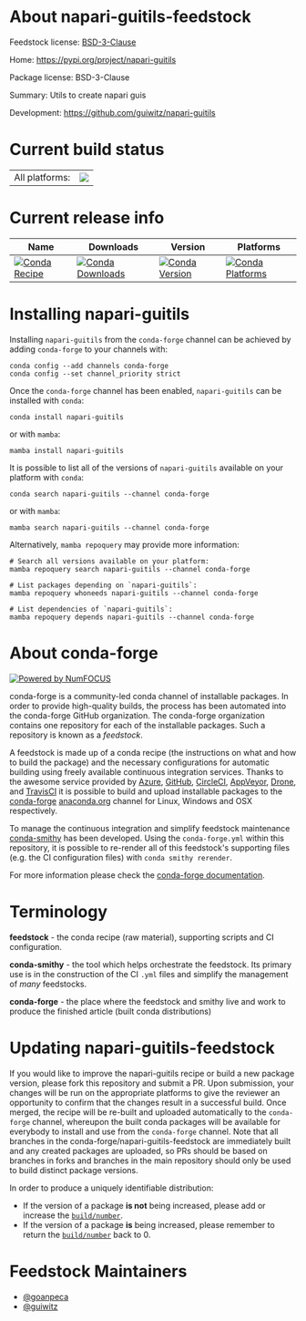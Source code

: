 About napari-guitils-feedstock
==============================

Feedstock license: [BSD-3-Clause](https://github.com/conda-forge/napari-guitils-feedstock/blob/main/LICENSE.txt)

Home: https://pypi.org/project/napari-guitils

Package license: BSD-3-Clause

Summary: Utils to create napari guis

Development: https://github.com/guiwitz/napari-guitils

Current build status
====================


<table><tr><td>All platforms:</td>
    <td>
      <a href="https://dev.azure.com/conda-forge/feedstock-builds/_build/latest?definitionId=20781&branchName=main">
        <img src="https://dev.azure.com/conda-forge/feedstock-builds/_apis/build/status/napari-guitils-feedstock?branchName=main">
      </a>
    </td>
  </tr>
</table>

Current release info
====================

| Name | Downloads | Version | Platforms |
| --- | --- | --- | --- |
| [![Conda Recipe](https://img.shields.io/badge/recipe-napari--guitils-green.svg)](https://anaconda.org/conda-forge/napari-guitils) | [![Conda Downloads](https://img.shields.io/conda/dn/conda-forge/napari-guitils.svg)](https://anaconda.org/conda-forge/napari-guitils) | [![Conda Version](https://img.shields.io/conda/vn/conda-forge/napari-guitils.svg)](https://anaconda.org/conda-forge/napari-guitils) | [![Conda Platforms](https://img.shields.io/conda/pn/conda-forge/napari-guitils.svg)](https://anaconda.org/conda-forge/napari-guitils) |

Installing napari-guitils
=========================

Installing `napari-guitils` from the `conda-forge` channel can be achieved by adding `conda-forge` to your channels with:

```
conda config --add channels conda-forge
conda config --set channel_priority strict
```

Once the `conda-forge` channel has been enabled, `napari-guitils` can be installed with `conda`:

```
conda install napari-guitils
```

or with `mamba`:

```
mamba install napari-guitils
```

It is possible to list all of the versions of `napari-guitils` available on your platform with `conda`:

```
conda search napari-guitils --channel conda-forge
```

or with `mamba`:

```
mamba search napari-guitils --channel conda-forge
```

Alternatively, `mamba repoquery` may provide more information:

```
# Search all versions available on your platform:
mamba repoquery search napari-guitils --channel conda-forge

# List packages depending on `napari-guitils`:
mamba repoquery whoneeds napari-guitils --channel conda-forge

# List dependencies of `napari-guitils`:
mamba repoquery depends napari-guitils --channel conda-forge
```


About conda-forge
=================

[![Powered by
NumFOCUS](https://img.shields.io/badge/powered%20by-NumFOCUS-orange.svg?style=flat&colorA=E1523D&colorB=007D8A)](https://numfocus.org)

conda-forge is a community-led conda channel of installable packages.
In order to provide high-quality builds, the process has been automated into the
conda-forge GitHub organization. The conda-forge organization contains one repository
for each of the installable packages. Such a repository is known as a *feedstock*.

A feedstock is made up of a conda recipe (the instructions on what and how to build
the package) and the necessary configurations for automatic building using freely
available continuous integration services. Thanks to the awesome service provided by
[Azure](https://azure.microsoft.com/en-us/services/devops/), [GitHub](https://github.com/),
[CircleCI](https://circleci.com/), [AppVeyor](https://www.appveyor.com/),
[Drone](https://cloud.drone.io/welcome), and [TravisCI](https://travis-ci.com/)
it is possible to build and upload installable packages to the
[conda-forge](https://anaconda.org/conda-forge) [anaconda.org](https://anaconda.org/)
channel for Linux, Windows and OSX respectively.

To manage the continuous integration and simplify feedstock maintenance
[conda-smithy](https://github.com/conda-forge/conda-smithy) has been developed.
Using the ``conda-forge.yml`` within this repository, it is possible to re-render all of
this feedstock's supporting files (e.g. the CI configuration files) with ``conda smithy rerender``.

For more information please check the [conda-forge documentation](https://conda-forge.org/docs/).

Terminology
===========

**feedstock** - the conda recipe (raw material), supporting scripts and CI configuration.

**conda-smithy** - the tool which helps orchestrate the feedstock.
                   Its primary use is in the construction of the CI ``.yml`` files
                   and simplify the management of *many* feedstocks.

**conda-forge** - the place where the feedstock and smithy live and work to
                  produce the finished article (built conda distributions)


Updating napari-guitils-feedstock
=================================

If you would like to improve the napari-guitils recipe or build a new
package version, please fork this repository and submit a PR. Upon submission,
your changes will be run on the appropriate platforms to give the reviewer an
opportunity to confirm that the changes result in a successful build. Once
merged, the recipe will be re-built and uploaded automatically to the
`conda-forge` channel, whereupon the built conda packages will be available for
everybody to install and use from the `conda-forge` channel.
Note that all branches in the conda-forge/napari-guitils-feedstock are
immediately built and any created packages are uploaded, so PRs should be based
on branches in forks and branches in the main repository should only be used to
build distinct package versions.

In order to produce a uniquely identifiable distribution:
 * If the version of a package **is not** being increased, please add or increase
   the [``build/number``](https://docs.conda.io/projects/conda-build/en/latest/resources/define-metadata.html#build-number-and-string).
 * If the version of a package **is** being increased, please remember to return
   the [``build/number``](https://docs.conda.io/projects/conda-build/en/latest/resources/define-metadata.html#build-number-and-string)
   back to 0.

Feedstock Maintainers
=====================

* [@goanpeca](https://github.com/goanpeca/)
* [@guiwitz](https://github.com/guiwitz/)

